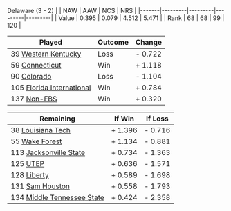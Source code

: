 Delaware (3 - 2)
|       |   NAW   |   AAW   |   NCS   |   NRS   |
|-------|---------|---------|---------|---------|
| Value |   0.395 |   0.079 |   4.512 |   5.471 |
| Rank  |      68 |      68 |      99 |     120 |

| Played                    | Outcome    |  Change  |
|---------------------------|------------|----------|
|  39 [Western Kentucky      ](WesternKentucky)| Loss       | -  0.722 |
|  59 [Connecticut           ](Connecticut)| Win        | +  1.118 |
|  90 [Colorado              ](Colorado)| Loss       | -  1.104 |
| 105 [Florida International ](FloridaInternational)| Win        | +  0.784 |
| 137 [Non-FBS               ](NonFBS)| Win        | +  0.320 |

| Remaining                 |  If Win  |  If Loss |
|---------------------------|----------|----------|
|  38 [Louisiana Tech        ](LouisianaTech)| +  1.396 | -  0.716 |
|  55 [Wake Forest           ](WakeForest)| +  1.134 | -  0.881 |
| 113 [Jacksonville State    ](JacksonvilleState)| +  0.734 | -  1.363 |
| 125 [UTEP                  ](UTEP)| +  0.636 | -  1.571 |
| 128 [Liberty               ](Liberty)| +  0.589 | -  1.698 |
| 131 [Sam Houston           ](SamHouston)| +  0.558 | -  1.793 |
| 134 [Middle Tennessee State](MiddleTennesseeState)| +  0.424 | -  2.358 |

